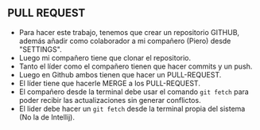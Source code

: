 ## PULL REQUEST

- Para hacer este trabajo, tenemos que crear un repositorio GITHUB, además añadir como colaborador a mi compañero (Piero) desde "SETTINGS".
- Luego mi compañero tiene que clonar el repositorio.
- Tanto el líder como el compañero tienen que hacer commits y un push.
- Luego en Github ambos tienen que hacer un PULL-REQUEST.
- El líder tiene que hacerle MERGE a los PULL-REQUEST.
- El compañero desde la terminal debe usar el comando `git fetch` para poder recibir las actualizaciones sin generar conflictos.
- El lider debe hacer un `git fetch` desde la terminal propia del sistema (No la de Intellij).
